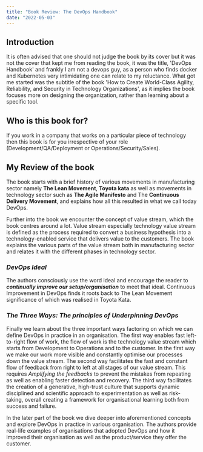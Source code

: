 ```yaml
---
title: "Book Review: The DevOps Handbook"
date: "2022-05-03"
---
```


## Introduction

It is often advised that one should not judge the book by its cover but it was not the cover that kept me from reading the book, it was the title, 'DevOps Handbook' and frankly I am not a devops guy, as a person who finds docker and Kubernetes very intimidating one can relate to my reluctance.
What got me started was the subtitle of the book 'How to Create World-Class Agility, Reliability, and Security in Technology Organizations', as it implies the book focuses more on designing the organization, rather than learning about a specific tool.

## Who is this book for?

If you work in a company that works on a particular piece of technology then this book is for you irrespective of your role (Development/QA/Deployment or Operations/Security/Sales).

## My Review of the book

The book starts with a brief history of various movements in manufacturing sector namely **The Lean Movement**, **Toyota kata** as well as movements in technology sector such as **The Agile Manifesto** and The **Continuous Delivery Movement**, and explains how all this resulted in what we call today DevOps.

Further into the book we encounter the concept of value stream, which the book centres around a lot. Value stream especially technology value stream is defined as the process required to convert a business hypothesis into a technology-enabled service that delivers value to the customers. The book explains the various parts of the value stream both in manufacturing sector and relates it with the different phases in technology sector.

### _DevOps Ideal_

The authors consciously use the word ideal and encourage the reader to **_continually improve our setup/organisation_** to meet that ideal. Continuous Improvement in DevOps finds it roots back to The Lean Movement significance of which was realised in Toyota Kata.

### _The Three Ways: The principles of Underpinning DevOps_

Finally we learn about the three important ways factoring on which we can define DevOps in practice in an organisation.
The first way enables fast left-to-right flow of work, the flow of work is the technology value stream which starts from Development to Operations and to the customer. In the first way we make our work more visible and constantly optimise our processes down the value stream.
The second way facilitates the fast and constant flow of feedback from right to left at all stages of our value stream. This requires _Amplifying the feedbacks_ to prevent the mistakes from repeating as well as enabling faster detection and recovery.
The third way facilitates the creation of a generative, high-trust culture that supports dynamic disciplined and scientific approach to experimentation as well as risk-taking, overall creating a framework for organisational learning both from success and failure.

In the later part of the book we dive deeper into aforementioned concepts and explore DevOps in practice in various organisation. The authors provide real-life examples of organisations that adopted DevOps and how it improved their organisation as well as the product/service they offer the customer.
